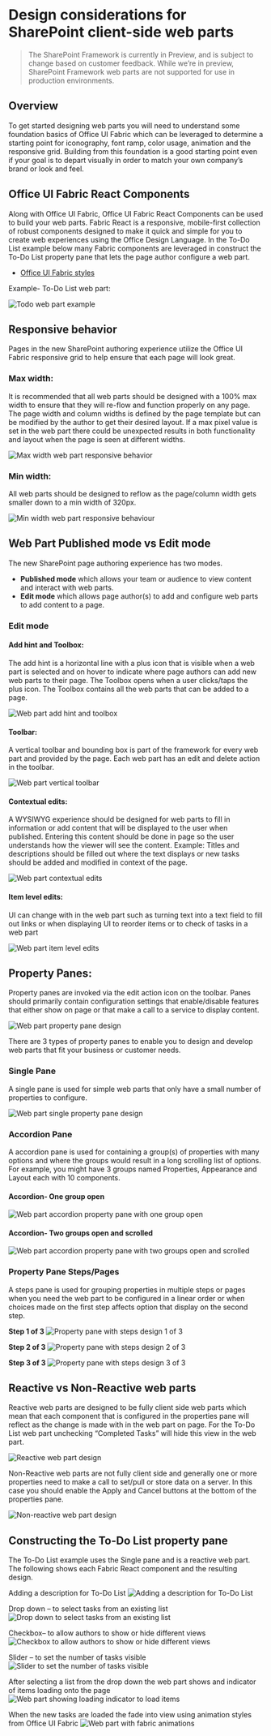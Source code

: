 # Design considerations for SharePoint client-side web parts

>The SharePoint Framework is currently in Preview, and is subject to change based on customer feedback. While we’re in preview, SharePoint Framework web parts are not supported for use in production environments.

## Overview
To get started designing web parts you will need to understand some foundation basics of Office UI Fabric which can be leveraged to determine a starting point for iconography, font ramp, color usage, animation and the responsive grid. Building from this foundation is a good starting point even if your goal is to depart visually in order to match your own company’s brand or look and feel.  

## Office UI Fabric React Components
Along with Office UI Fabric, Office UI Fabric React Components can be used to build your web parts. Fabric React is a responsive, mobile-first collection of robust components designed to make it quick and simple for you to create web experiences using the Office Design Language. 
In the To-Do List example below many Fabric components are leveraged in construct the To-Do List property pane that lets the page author configure a web part.
* [Office UI Fabric styles](http://dev.office.com/fabric/styles)

Example- To-Do List web part:

![Todo web part example](../../images/design-wp-todo-example.png)

## Responsive behavior
Pages in the new SharePoint authoring experience utilize the Office UI Fabric responsive grid to help ensure that each page will look great. 

### Max width:
It is recommended that all web parts should be designed with a 100% max width to ensure that they will re-flow and function properly on any page. The page width and column widths is defined by the page template but can be modified by the author to get their desired layout. If a max pixel value is set in the web part there could be unexpected results in both functionality and layout when the page is seen at different widths.

![Max width web part responsive behavior](../../images/design-wp-responsive-max-width.png)

### Min width:
All web parts should be designed to reflow as the page/column width gets smaller down to a min width of 320px.

![Min width web part responsive behaviour](../../images/design-wp-responsive-min-width.png)

## Web Part Published mode vs Edit mode
The new SharePoint page authoring experience has two modes. 
* **Published mode** which allows your team or audience to view content and interact with web parts. 
* **Edit mode** which allows page author(s) to add and configure web parts to add content to a page.
 
### Edit mode

#### Add hint and Toolbox:
The add hint is a horizontal line with a plus icon that is visible when a web part is selected and on hover to indicate where page authors can add new web parts to their page. The Toolbox opens when a user clicks/taps the plus icon. The Toolbox contains all the web parts that can be added to a page.

![Web part add hint and toolbox](../../images/design-wp-toolbox.png)

#### Toolbar:
A vertical toolbar and bounding box is part of the framework for every web part and provided by the page. Each web part has an edit and delete action in the toolbar. 

![Web part vertical toolbar](../../images/design-wp-toolbar.png)

#### Contextual edits:
A WYSIWYG experience should be designed for web parts to fill in information or add content that will be displayed to the user when published. Entering this content should be done in page so the user understands how the viewer will see the content. Example: Titles and descriptions should be filled out where the text displays or new tasks should be added and modified in context of the page.

![Web part contextual edits](../../images/design-wp-contexual-edits.png)

#### Item level edits:
UI can change with in the web part such as turning text into a text field to fill out links or when displaying UI to reorder items or to check of tasks in a web part

![Web part item level edits](../../images/design-wp-item-level-edits.png)

## Property Panes:
Property panes are invoked via the edit action icon on the toolbar. Panes should primarily contain configuration settings that enable/disable features that either show on page or that make a call to a service to display content. 

![Web part property pane design](../../images/design-wp-pp.png)

There are 3 types of property panes to enable you to design and develop web parts that fit your business or customer needs.

### Single Pane
A single pane is used for simple web parts that only have a small number of properties to configure.

![Web part single property pane design](../../images/design-wp-pp-single.png)

### Accordion Pane
A accordion pane is used for containing a group(s) of properties with many options and where the groups would result in a long scrolling list of options. For example, you might have 3 groups named Properties, Appearance and Layout each with 10 components. 

#### Accordion- One group open

![Web part accordion property pane with one group open](../../images/design-wp-pp-accordion.png)

#### Accordion- Two groups open and scrolled

![Web part accordion property pane with two groups open and scrolled](../../images/design-wp-pp-accordion-groups.png)


### Property Pane Steps/Pages 

A steps pane is used for grouping properties in multiple steps or pages when you need the web part to be configured in a linear order or when choices made on the first step affects option that display on the second step.

**Step 1 of 3**
![Property pane with steps design 1 of 3](../../images/design-wp-pp-pages-step1.png)

**Step 2 of 3**
![Property pane with steps design 2 of 3](../../images/design-wp-pp-pages-step2.png)

**Step 3 of 3**
![Property pane with steps design 3 of 3](../../images/design-wp-pp-pages-step3.png)


## Reactive vs Non-Reactive web parts
Reactive web parts are designed to be fully client side web parts which mean that each component that is configured in the properties pane will reflect as the change is made with in the web part on page. For the To-Do List web part unchecking “Completed Tasks” will hide this view in the web part.

![Reactive web part design](../../images/design-wp-pp-reactive.png)

Non-Reactive web parts are not fully client side and generally one or more properties need to make a call to set/pull or store data on a server. In this case you should enable the Apply and Cancel buttons at the bottom of the properties pane.

![Non-reactive web part design](../../images/design-wp-pp-non-reactive.png)

## Constructing the To-Do List property pane
The To-Do List example uses the Single pane and is a reactive web part. The following shows each Fabric React component and the resulting design.

Adding a description for To-Do List
![Adding a description for To-Do List](../../images/design-wp-todo-pp-description.png)

Drop down – to select tasks from an existing list
![Drop down to select tasks from an existing list](../../images/design-wp-todo-pp-dropdown.png)

Checkbox– to allow authors to show or hide different views
![Checkbox to allow authors to show or hide different views](../../images/design-wp-todo-pp-checkbox.png)

Slider – to set the number of tasks visible
![Slider to set the number of tasks visible](../../images/design-wp-todo-pp-slider.png)

After selecting a list from the drop down the web part shows and indicator of items loading onto the page
![Web part showing loading indicator to load items](../../images/design-wp-todo-loading-indicator.png)

When the new tasks are loaded the fade into view using animation styles from Office UI Fabric
![Web part with fabric animations](../../images/design-wp-todo-fabric-animations.png)